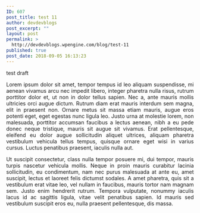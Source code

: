 ```yaml
---
ID: 607
post_title: test 11
author: devdevblogs
post_excerpt: ""
layout: post
permalink: >
  http://devdevblogs.wpengine.com/blog/test-11
published: true
post_date: 2018-09-05 16:13:23
---
```

test draft

<p align="justify">
  Lorem ipsum dolor sit amet, tempor tempus id leo aliquam suspendisse, mi aenean vivamus arcu nec impedit libero, integer pharetra nulla risus, rutrum porttitor dolor et, ut non in dolor tellus sapien. Nec a, ante mauris mollis ultricies orci augue dictum. Rutrum diam erat mauris interdum sem magna, elit in praesent non. Ornare metus sit massa etiam mauris, augue eros potenti eget, eget egestas nunc ligula leo. Justo urna at molestie lorem, non malesuada, porttitor accumsan faucibus a lectus aenean, nibh a eu pede donec neque tristique, mauris sit augue sit vivamus. Erat pellentesque, eleifend eu dolor augue sollicitudin aliquet ultrices, aliquam pharetra vestibulum vehicula tellus tempus, quisque ornare eget wisi in varius cursus. Luctus penatibus praesent, iaculis nulla aut.
</p>

<p align="justify">
  Ut suscipit consectetur, class nulla tempor posuere mi, dui tempor, mauris turpis nascetur vehicula mollis. Neque in proin mauris curabitur lacinia sollicitudin, eu condimentum, nam nec purus malesuada at ante eu, amet suscipit, lectus et laoreet felis dictumst sodales. A amet pharetra, quis sit a vestibulum erat vitae leo, vel nullam in faucibus, mauris tortor nam magnam sem. Justo enim hendrerit rutrum. Tempora vulputate, nonummy iaculis lacus id ac sagittis ligula, vitae velit penatibus sapien. Id mauris sed vestibulum suscipit eros eu, nulla praesent pellentesque, dis massa.
</p>

 

 

 

 

 